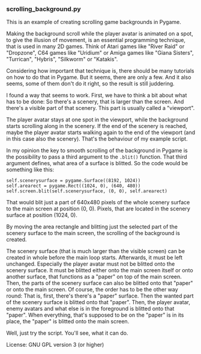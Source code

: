 ### scrolling_background.py

This is an example of creating scrolling game backgrounds in Pygame.

Making the background scroll while the player avatar is animated on a spot, to give the illusion of movement, is an essential programming technique, that is used in many 2D games. Think of Atari games like "River Raid" or "Dropzone", C64 games like "Uridium" or Amiga games like "Giana Sisters", "Turrican", "Hybris", "Silkworm" or "Katakis".

Considering how important that technique is, there should be many tutorials on how to do that in Pygame. But it seems, there are only a few. And it also seems, some of them don't do it right, so the result is still juddering.

I found a way that seems to work. First, we have to think a bit about what has to be done: So there's a scenery, that is larger than the screen. And there's a visible part of that scenery. This part is usually called a "viewport".

The player avatar stays at one spot in the viewport, while the background starts scrolling along in the scenery. If the end of the scenery is reached, maybe the player avatar starts walking again to the end of the viewport (and in this case also the scenery). That's the behaviour of my example script.

In my opinion the key to smooth scrolling of the background in Pygame is the possibility to pass a third argument to the `.blit()` function. That third argument defines, what area of a surface is blitted. So the code would be something like this:

    self.scenerysurface = pygame.Surface((8192, 1024))
    self.arearect = pygame.Rect((1024, 0), (640, 480))
    self.screen.blit(self.scenerysurface, (0, 0), self.arearect)

That would blit just a part of 640x480 pixels of the whole scenery surface to the main screen at position (0, 0). Pixels, that are located in the scenery surface at position (1024, 0).

By moving the area rectangle and blitting just the selected part of the scenery surface to the main screen, the scrolling of the background is created.

The scenery surface (that is much larger than the visible screen) can be created in whole before the main loop starts. Afterwards, it must be left unchanged. Especially the player avatar must not be blitted onto the scenery surface. It must be blitted either onto the main screen itself or onto another surface, that functions as a "paper" on top of the main screen. Then, the parts of the scenery surface can also be blitted onto that "paper" or onto the main screen. Of course, the order has to be the other way round: That is, first, there's there's a "paper" surface. Then the wanted part of the scenery surface is blitted onto that "paper". Then, the player avatar, enemy avatars and what else is in the foreground is blitted onto that "paper". When everything, that's supposed to be on the "paper" is in its place, the "paper" is blitted onto the main screen.

Well, just try the script. You'll see, what it can do.

License: GNU GPL version 3 (or higher)
